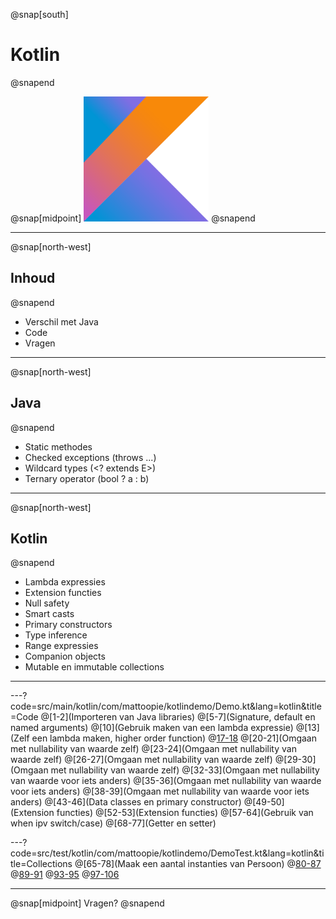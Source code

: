 @snap[south]
# Kotlin
@snapend

@snap[midpoint]
<img src="presentation/assets/logo.png" width="200" height="200" alt="Kotlin logo" style="border:unset; background:unset; box-shadow:unset;"/>
@snapend

---
@snap[north-west]
## Inhoud
@snapend

* Verschil met Java
* Code
* Vragen

---
@snap[north-west]
## Java
@snapend

* Static methodes
* Checked exceptions (throws ...)
* Wildcard types (<? extends E>)
* Ternary operator (bool ? a : b)
---
@snap[north-west]
## Kotlin
@snapend

* Lambda expressies
* Extension functies
* Null safety
* Smart casts
* Primary constructors
* Type inference
* Range expressies
* Companion objects
* Mutable en immutable collections
---
---?code=src/main/kotlin/com/mattoopie/kotlindemo/Demo.kt&lang=kotlin&title=Code
@[1-2](Importeren van Java libraries)
@[5-7](Signature, default en named arguments)
@[10](Gebruik maken van een lambda expressie)
@[13](Zelf een lambda maken, higher order function)
@[17-18](Nullability)
@[20-21](Omgaan met nullability van waarde zelf)
@[23-24](Omgaan met nullability van waarde zelf)
@[26-27](Omgaan met nullability van waarde zelf)
@[29-30](Omgaan met nullability van waarde zelf)
@[32-33](Omgaan met nullability van waarde voor iets anders)
@[35-36](Omgaan met nullability van waarde voor iets anders)
@[38-39](Omgaan met nullability van waarde voor iets anders)
@[43-46](Data classes en primary constructor)
@[49-50](Extension functies)
@[52-53](Extension functies)
@[57-64](Gebruik van when ipv switch/case)
@[68-77](Getter en setter)

---?code=src/test/kotlin/com/mattoopie/kotlindemo/DemoTest.kt&lang=kotlin&title=Collections
@[65-78](Maak een aantal instanties van Persoon)
@[80-87](filter)
@[89-91](map)
@[93-95](forEach(Indexed))
@[97-106](partition)

---
@snap[midpoint]
Vragen?
@snapend